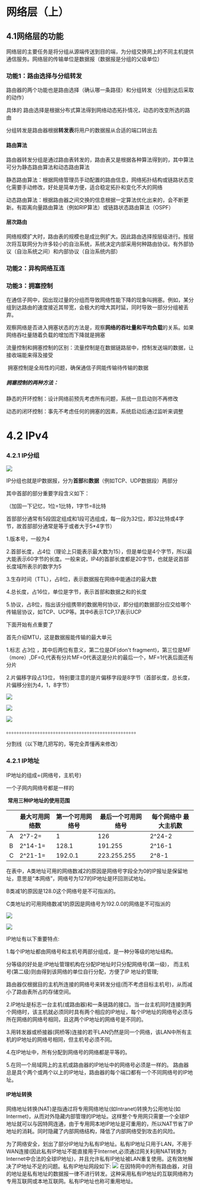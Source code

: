 # 网络层（上）

## 4.1网络层的功能

网络层的主要任务是将分组从源端传送到目的端，为分组交换网上的不同主机提供通信服务。网络层的传输单位是数据报（数据报是分组的父级单位）

### 功能1：路由选择与分组转发

路由器的两个功能也是路由选择（确认哪一条路径）和分组转发（分组到达后采取的动作）

具体的   路由选择是根据分布式算法得到网络动态拓扑情况，动态的改变所选的路由

​              分组转发是路由器根据**转发表**将用户的数据报从合适的端口转出去

#### 路由算法

路由器转发分组是通过路由表转发的，路由表又是根据各种算法得到的，其中算法可分为静态路由算法和动态路由算法

静态路由算法：根据网络管理员手动配置的路由信息，网络拓扑结构或链路状态变化需要手动修改，好处是简单方便，适合稳定拓扑和变化不大的网络

动态路由算法：根据路由器之间交换的信息根据一定算法优化出来的，会不断更新。有距离向量路由算法（例如RIP算法）或链路状态路由算法（OSPF）

#### 层次路由

网络规模扩大时，路由表的规模也是成比例扩大。因此路由选择按层级进行。按层次将互联网分为许多较小的自治系统，系统决定内部采用何种路由协议。有外部协议（自治系统之间）和内部协议（自治系统内部）



### 功能2：异构网络互连

### 功能3：拥塞控制

在通信子网中，因出现过量的分组而导致网络性能下降的现象叫拥塞。例如，某分组到达路由的速度接近其带宽，会极大的增大其时延，同时导致一部分分组被丢弃。

观察网络是否进入拥塞状态的方法是，观察**网络的吞吐量和平均负载**的关系。如果网络吞吐量随着负载的增加而下降就是拥塞

流量控制和拥塞控制的区别：流量控制是在数据链路层中，控制发送端的数据，让接收端能来得及接受

​                                                  拥塞控制是全局性的问题，确保通信子网能传输待传输的数据

##### 拥塞控制的两种方法：

静态的开环控制：设计网络前预先考虑所有问题，系统一旦启动则不再修改

动态的闭环控制：事先不考虑任何的拥塞的因素，系统启动后通过监听来调整



# 4.2 IPv4

### 4.2.1 IP分组 

![](D:\gigigi\learnNotes\计算机网络\image\网络层01.png)

IP分组也就是IP数据报，分为**首部**和**数据**（例如TCP、UDP数据段）两部分

其中首部的部分重要字段含义如下：

（加固一下记忆，1位=1比特，1字节=8比特

   首部部分通常有5段固定组成和1段可选组成，每一段为32位，即32比特或4字节，故首部部分通常是等于或者大于5*4字节）

1.版本号，一般为4

2.首部长度，占4位（理论上只能表示最大数为15），但是单位是4个字节，所以最大能表示60字节的长度。一般来说，IP4的首部长度都是20字节，也就是说首部长度域所表示的数字为5

3.生存时间（TTL），占8位，表示数据报在网络中能通过的最大数

4.总长度，占16位，单位是字节，表示首部和数据之和的长度

5.协议，占8位，指出该分组携带的数据用何协议，即分组的数据部分应交给哪个传输层协议，如TCP、UCP等。其中6表示TCP,17表示UCP

下面开始有点重要了

首先介绍MTU，这是数据报能传输的最大单元

1.标志 占3位 ，其中后两位有意义，第二位是DF(don't fragment)，第三位是MF（more）,DF=0,代表有分片MF=0代表这是分片的最后一个，MF=1代表后面还有分片

2.片偏移字段占13位， 特别要注意的是片偏移字段是8字节（首部长度，总长度，片偏移分别为4，1，8字节）

![](D:\gigigi\learnNotes\计算机网络\image\网络层02.jpg)

![](D:\gigigi\learnNotes\计算机网络\image\网络层03.jpg)

![](D:\gigigi\learnNotes\计算机网络\image\网络层04.jpg)

。。。。。。。。。。。。。。。。。。。。。。。。。。。。。。。。。。。。。。。。。。。。。。。。。。

分割线（以下瞎几把写的，等完全弄懂再来修改）

### 4.2.1 IP地址

IP地址的组成={网络号，主机号}

一个子网内网络号都是一样的

​                                                                          **常用三种IP地址的使用范围**

|      | 最大可用网络数 | 第一个可用网络号 | 最后一个可用网络号 | 每个网络中 最大主机数 |
| ---- | -------------- | ---------------- | ------------------ | --------------------- |
| A    | 2^7-2=         | 1                | 126                | 2^24-2                |
| B    | 2^14-1=        | 128.1            | 191.255            | 2^16-1                |
| C    | 2^21-1=        | 192.0.1          | 223.255.255        | 2^8-1                 |

在表中，A类地址可用的网络数减2的原因是网络号字段全为0的IP报址是保留地址，意思是“本网络”，网络号为127的IP地址是环回测试地址。

B类减1的原因是128.0这个网络号是不可指派的。

C类地址的可用网络数减1的原因是网络号为192.0.0的网络是不可指派的

![](D:\gigigi\learnNotes\计算机网络\image\网络层05.jpg)

![](D:\gigigi\learnNotes\计算机网络\image\网络层06.jpg)

IP地址有以下重要特点:

1.每个IP地址都由网络号和主机号两部分组成，是一种分等级的地址结构。

分等级的好处是:IP地址管理机构在分配IP地址时只分配网络号(第一级)， 而主机号(第二级)则由得到该网络的单位自行分配，方便了IP 地址的管理;

路由器仅根据目的主机所连接的网络号来转发分组(而不考虑目标主机号)，从而减小了路由表所占的存储空间。

2.IP地址是标志一台主机(或路由器)和一条链路的接口。当一台主机同时连接到两个网络时，该主机就必须同时具有两个相应的IP地址，每个IP地址的网络号必须与所在网络的网络号相同，且这两个IP地址的网络号是不同的。

3.用转发器或桥接器(网桥等)连接的若干LAN仍然是同一个网络，该LAN中所有主机的IP地址的网络号相同，但主机号必须不同。

4.在IP地址中，所有分配到网络号的网络都是平等的。

5.在同一个局域网上的主机或路由器的IP地址中的网络号必须是一样的。 路由器总是具个两个或两个以上的IP地址，路由器的每个端口都有一个不同网络号的IP地址。

#### IP地址转换

网络地址转换(NAT)是指通过将专用网络地址(如Intranet)转换为公用地址(如Intermet)，从而对外隐藏内部管理的IP地址。这样整个专用网只需要一个全球IP地址就可以与因特网连通，由于专用网本地IP地址是可重用的，所以NAT节省了IP地址的消耗。同时隐藏了内部网络结构，降低了内部网络受到攻击的风险。

为了网络安全，划出了部分IP地址为私有IP地址。私有IP地址只用于LAN，不用于WAN连接(因此私有IP地址不能直接用于Internet,必须通过网关利用NAT转换为Internet中合法的全球IP地址)，并且允许私有IP地址被LAN重复使用。这有效地解决了IP地址不足的问题。私有IP地址网段如下:
![](D:\gigigi\learnNotes\计算机网络\image\网络层07.png)
在因特网中的所有路由器，对目的地址是私有地址的数据报一律不进行转发。这种采用私有IP地址的互联网络称为专用互联网或本地互联网。私有IP地址也称可重用地址。
